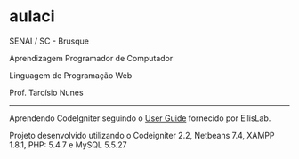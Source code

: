 aulaci
======

SENAI / SC - Brusque

Aprendizagem Programador de Computador

Linguagem de Programação Web

Prof. Tarcísio Nunes

---

Aprendendo CodeIgniter seguindo o [User Guide] fornecido por EllisLab.

Projeto desenvolvido utilizando o Codeigniter 2.2, Netbeans 7.4, XAMPP 1.8.1, PHP: 5.4.7 e MySQL 5.5.27


[User Guide]:http://ellislab.com/codeigniter/user-guide/tutorial/index.html
